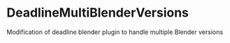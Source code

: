 # DeadlineMultiBlenderVersions
Modification of deadline blender plugin to handle multiple Blender versions
